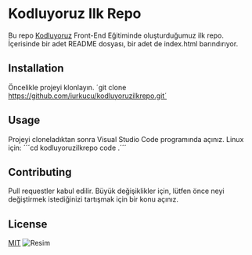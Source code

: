 # Kodluyoruz Ilk Repo
Bu repo [Kodluyoruz](https://www.kodluyoruz.org) Front-End Eğitiminde oluşturduğumuz ilk repo. İçerisinde bir adet README dosyası, bir adet de index.html barındırıyor.
## Installation
Öncelikle projeyi klonlayın.
´git clone https://github.com/iurkucu/kodluyoruzilkrepo.git´
## Usage
Projeyi cloneladıktan sonra Visual Studio Code programında açınız.
Linux için:
´´´cd kodluyoruzilkrepo
code .´´´
## Contributing
Pull requestler kabul edilir. Büyük değişiklikler için, lütfen önce neyi değiştirmek istediğinizi tartışmak için bir konu açınız.
## License
[MIT](https://choosealicense.com/licenses/mit/)
![Resim](https://i.hizliresim.com/iajzogk.jpg)
